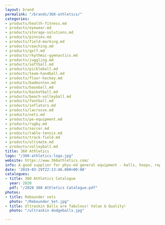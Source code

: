 ```yaml
---
layout: brand
permalink: "/brands/360-athletics/"
categories:
- products/health-fitness.md
- products/eyewear.md
- products/storage-solutions.md
- products/pinnies.md
- products/field-marking.md
- products/coaching.md
- products/golf.md
- products/rhythmic-gymnastics.md
- products/juggling.md
- products/softball.md
- products/pickleball.md
- products/team-handball.md
- products/floor-hockey.md
- products/badminton.md
- products/baseball.md
- products/basketball.md
- products/beach-volleyball.md
- products/football.md
- products/inflators.md
- products/lacrosse.md
- products/nets.md
- products/pe-equipment.md
- products/rugby.md
- products/soccer.md
- products/table-tennis.md
- products/track-field.md
- products/ultimate.md
- products/volleyball.md
title: 360 Athletics
logo: "/360-athletics-logo.jpg"
website: https://www.360athletics.com/
info: A good supplier for phys-ed general equipment - balls, hoops, ropes etc
date: '2019-03-29T22:13:46.000+00:00'
catalogues:
- title: 360 Athletics Catalogue
  year: 2020
  pdf: "/2020 360 Athletics Catalogue.pdf"
photos:
- title: Rebounder sets
  photo: "/Rebounder_Set.jpg"
- title: Ultraskin Balls are fabulous! Value & Quality!
  photo: "/ultraskin dodgeballs.jpg"

---
```

